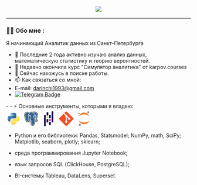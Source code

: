 <div id="header" align="center">
  <img src="https://media.giphy.com/media/v1.Y2lkPTc5MGI3NjExbTdsa2N3cm41OWo2dTc1Nmx5YnVjeTE3dWx2cjBpZXhvMTI3aHc2OCZlcD12MV9pbnRlcm5hbF9naWZfYnlfaWQmY3Q9Zw/BferOKonYOspm28AiB/giphy.gif" width="200"/>
</div>

---

### :woman_technologist: Обо мне :
Я начинающий Аналитик данных из Санкт-Петербурга
- 🔭 Последние 2 года активно изучаю анализ данных, математическую статистику и теорию вероятностей.
- 🌱 Недавно окончила курс "Симулятор аналитика" от karpov.courses
- 👯 Сейчас нахожусь в поиске работы.
- 📫 Как связаться со мной:
- E-mail: darinchi1993@gmail.com
- <div id="badges">
  <a href="https://t.me/Darinchi22">
    <img src="https://img.shields.io/badge/Telegram-blue?style=for-the-badge&logo=Telegram&logoColor=white" alt="Telegram Badge"/>
  </a>
</div>
- 
- ⚡ Основные инструменты, которыми я владею:
<div>
  <img src="https://github.com/devicons/devicon/blob/master/icons/python/python-original.svg" title="Python" alt="Python" width="40" height="40"/>&nbsp;
  <img src="https://github.com/devicons/devicon/blob/master/icons/postgresql/postgresql-original.svg" title="PostgreSQL" alt="PostgreSQL" width="40" height="40"/>&nbsp;
  <img src="https://github.com/devicons/devicon/blob/master/icons/pandas/pandas-original.svg" title="Pandas" alt="Pandas" width="40" height="40"/>&nbsp;
  <img src="https://github.com/devicons/devicon/blob/master/icons/git/git-original.svg" title="Git" alt="Git" width="40" height="40"/>&nbsp;
  <img src="https://github.com/devicons/devicon/blob/master/icons/jupyter/jupyter-original.svg" title="Jupiter Notebook" alt="Jupiter Notebook" width="40" height="40"/>&nbsp;
 
</div>





- Python и его библиотеки: Pandas, Statsmodel; NumPy, math, SciPy; Matplotlib, seaborn, plotly; sklearn;
 
  
- среда программирования Jupyter Notebook;

- язык запросов SQL (ClickHouse, PostgreSQL);

- BI-системы Tableau, DataLens, Superset.



